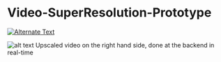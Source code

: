 # Video-SuperResolution-Prototype


[![Alternate Text]({image-url})]({https://drive.google.com/file/d/1xZYXavphKw5nIPL3X3TtBIy1inrmvepZ/view?usp=sharing} "Explanation")


![alt text](https://drive.google.com/uc?export=view&id=1xZYXavphKw5nIPL3X3TtBIy1inrmvepZ)
Upscaled video on the right hand side, done at the backend in real-time
